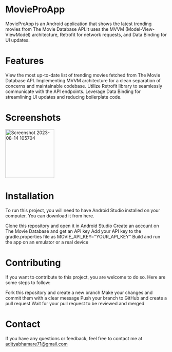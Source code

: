 # MovieProApp
MovieProApp is an Android application that shows the latest trending movies from The Movie Database API.It uses the MVVM (Model-View-ViewModel) architecture, Retrofit for network requests, and Data Binding for UI updates.
# Features
View the most up-to-date list of trending movies fetched from The Movie Database API.
Implementing MVVM architecture for a clean separation of concerns and maintainable codebase.
Utilize Retrofit library to seamlessly communicate with the API endpoints.
Leverage Data Binding for streamlining UI updates and reducing boilerplate code.

# Screenshots
<img width="152" alt="Screenshot 2023-08-14 105704" src="https://github.com/adityabhamare10/Movie-Pro-App/assets/108888187/7f8374d1-7de7-4ef4-88d5-3365942b2831">

# Installation
To run this project, you will need to have Android Studio installed on your computer. You can download it from here.

Clone this repository and open it in Android Studio
Create an account on The Movie Database and get an API key
Add your API key to the gradle.properties file as MOVIE_API_KEY="YOUR_API_KEY"
Build and run the app on an emulator or a real device

# Contributing
If you want to contribute to this project, you are welcome to do so. Here are some steps to follow:

Fork this repository and create a new branch
Make your changes and commit them with a clear message
Push your branch to GitHub and create a pull request
Wait for your pull request to be reviewed and merged
# Contact
If you have any questions or feedback, feel free to contact me at adityabhamare71@gmail.com

